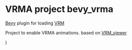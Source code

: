 # VRMA project bevy_vrma

<!-- cargo-rdme start -->

[Bevy](https://bevyengine.org/) plugin for loading [VRM](https://vrm.dev/en/) 

Project to enable VRMA animations. based on [VRM_viewer](https://github.com/unavi-xyz/bevy_vrm/fork)
<!-- cargo-rdme end -->
)
